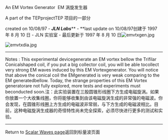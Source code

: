 An EM Vortex Generator  EM 涡旋发生器

A part of the TEPprojectTEP 项目的一部分

created on 10/08/97 - ***JLN Labs***** - **last update on 10/08/97创建于 1997 年 8 月 10 日 - JLN 实验室 - 最后更新于 1997 年 8 月 10 日![emvtxgen.jpg](https://cdn.jsdelivr.net/gh/zzkdm888/note-gen-image-sync@main/2025-08/6a4775e1-1b48-46bc-96c7-9cb094084166.jpg)

![emvtxdia.jpg](https://cdn.jsdelivr.net/gh/zzkdm888/note-gen-image-sync@main/2025-08/f06cf80b-66b3-454b-b728-b4d39c120337.jpg)


---

Notes : This experimental devicegenerate an EM vortex bellow the Trifilar Conicalshaped coil, if you put a big collector coil, you will be able tocollect very strong EM waves induced by this EM Vortexgenerator. You will notice that above the conical coil the EMgenerated is very weak comparing to the EM generatedbellow. Today, the strange properties of this EM Vortex generatorare not fully explored, more tests and experiments must beconducted soon.注：此实验装置在三股圆锥形线圈下方生成电磁旋涡。如果你放置一个大收集线圈，你将能够收集到由该电磁旋涡生成的非常强的电磁波。你会发现，在圆锥形线圈上方生成的电磁波非常弱，与下方生成的电磁波相比。目前，这种电磁旋涡生成器的奇怪特性尚未完全探索，必须尽快进行更多的测试和实验。

---

Return to [Scalar Waves page](http://jnaudin.free.fr/html/scalwidx.htm)返回到标量波页面
